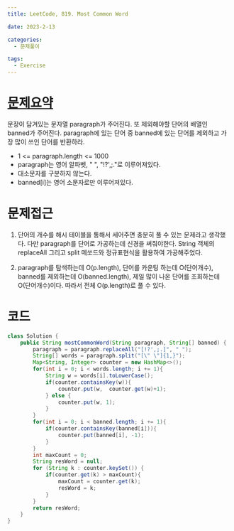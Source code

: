 ```yaml
---
title: LeetCode, 819. Most Common Word

date: 2023-2-13

categories:
  - 문제풀이

tags:
  - Exercise
---
```


# [문제요약](https://leetcode.com/problems/most-common-word/description/)

문장이 담겨있는 문자열 paragraph가 주어진다. 또 제외해야할 단어의 배열인 banned가 주어진다. paragraph에 있는 단어 중 banned에 있는 단어를 제외하고 가장 많이 쓰인 단어를 반환하라.

- 1 <= paragraph.length <= 1000
- paragraph는 영어 알파벳, " ", "!?',;."로 이루어져있다.
- 대소문자를 구분하지 않는다.
- banned\[i\]는 영어 소문자로만 이루어져있다.

# 문제접근

1. 단어의 개수를 해시 테이블을 통해서 세어주면 충분히 풀 수 있는 문제라고 생각했다. 다만 paragraph를 단어로 가공하는데 신경을 써줘야한다. String 객체의 replaceAll 그리고 split 메쏘드와 정규표현식을 활용하여 가공해주었다.

2. paragraph를 탐색하는데 O(p.length), 단어를 카운팅 하는데 O(단어개수), banned를 제외하는데 O(banned.length), 제일 많이 나온 단어를 조회하는데 O(단어개수)이다. 따라서 전체 O(p.length)로 풀 수 있다.

# 코드

```java
class Solution {
    public String mostCommonWord(String paragraph, String[] banned) {
        paragraph = paragraph.replaceAll("[!?',;.]", " ");
        String[] words = paragraph.split("[\" \"]{1,}");
        Map<String, Integer> counter = new HashMap<>();
        for(int i = 0; i < words.length; i += 1){
            String w = words[i].toLowerCase();
            if(counter.containsKey(w)){
                counter.put(w,  counter.get(w)+1);
            } else {
                counter.put(w, 1);
            }
        }
        for(int i = 0; i < banned.length; i += 1){
            if(counter.containsKey(banned[i])){
                counter.put(banned[i], -1);
            }
        }
        int maxCount = 0;
        String resWord = null;
        for (String k : counter.keySet()) {
            if(counter.get(k) > maxCount){
                maxCount = counter.get(k);
                resWord = k;
            }
        }
        return resWord;
    }
}
```
